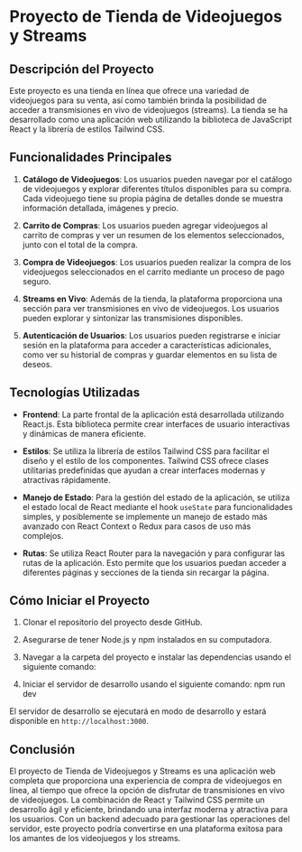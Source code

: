 # Proyecto de Tienda de Videojuegos y Streams

## Descripción del Proyecto

Este proyecto es una tienda en línea que ofrece una variedad de videojuegos para su venta, así como también brinda la posibilidad de acceder a transmisiones en vivo de videojuegos (streams). La tienda se ha desarrollado como una aplicación web utilizando la biblioteca de JavaScript React y la librería de estilos Tailwind CSS.

## Funcionalidades Principales

1. **Catálogo de Videojuegos**: Los usuarios pueden navegar por el catálogo de videojuegos y explorar diferentes títulos disponibles para su compra. Cada videojuego tiene su propia página de detalles donde se muestra información detallada, imágenes y precio.

2. **Carrito de Compras**: Los usuarios pueden agregar videojuegos al carrito de compras y ver un resumen de los elementos seleccionados, junto con el total de la compra.

3. **Compra de Videojuegos**: Los usuarios pueden realizar la compra de los videojuegos seleccionados en el carrito mediante un proceso de pago seguro.

4. **Streams en Vivo**: Además de la tienda, la plataforma proporciona una sección para ver transmisiones en vivo de videojuegos. Los usuarios pueden explorar y sintonizar las transmisiones disponibles.

5. **Autenticación de Usuarios**: Los usuarios pueden registrarse e iniciar sesión en la plataforma para acceder a características adicionales, como ver su historial de compras y guardar elementos en su lista de deseos.

## Tecnologías Utilizadas

- **Frontend**: La parte frontal de la aplicación está desarrollada utilizando React.js. Esta biblioteca permite crear interfaces de usuario interactivas y dinámicas de manera eficiente.

- **Estilos**: Se utiliza la librería de estilos Tailwind CSS para facilitar el diseño y el estilo de los componentes. Tailwind CSS ofrece clases utilitarias predefinidas que ayudan a crear interfaces modernas y atractivas rápidamente.

- **Manejo de Estado**: Para la gestión del estado de la aplicación, se utiliza el estado local de React mediante el hook `useState` para funcionalidades simples, y posiblemente se implemente un manejo de estado más avanzado con React Context o Redux para casos de uso más complejos.

- **Rutas**: Se utiliza React Router para la navegación y para configurar las rutas de la aplicación. Esto permite que los usuarios puedan acceder a diferentes páginas y secciones de la tienda sin recargar la página.

## Cómo Iniciar el Proyecto

1. Clonar el repositorio del proyecto desde GitHub.

2. Asegurarse de tener Node.js y npm instalados en su computadora.

3. Navegar a la carpeta del proyecto e instalar las dependencias usando el siguiente comando:

4. Iniciar el servidor de desarrollo usando el siguiente comando: npm run dev

El servidor de desarrollo se ejecutará en modo de desarrollo y estará disponible en `http://localhost:3000`.

## Conclusión

El proyecto de Tienda de Videojuegos y Streams es una aplicación web completa que proporciona una experiencia de compra de videojuegos en línea, al tiempo que ofrece la opción de disfrutar de transmisiones en vivo de videojuegos. La combinación de React y Tailwind CSS permite un desarrollo ágil y eficiente, brindando una interfaz moderna y atractiva para los usuarios. Con un backend adecuado para gestionar las operaciones del servidor, este proyecto podría convertirse en una plataforma exitosa para los amantes de los videojuegos y los streams.
